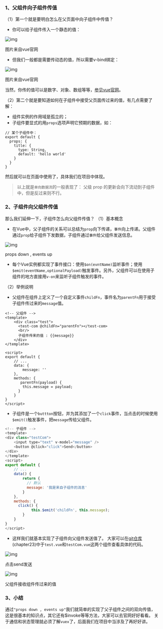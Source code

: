 ### 1、父组件向子组件传值

（1）第一个就是要明白怎么在父页面中向子组件中传值？

- 你可以给子组件传入一个静态的值：



![img](https:////upload-images.jianshu.io/upload_images/2891127-60092a004be0dbba.png?imageMogr2/auto-orient/strip%7CimageView2/2/w/602/format/webp)

图片来自vue官网

- 但我们一般都是需要传动态的值，所以需要v-bind绑定：



![img](https:////upload-images.jianshu.io/upload_images/2891127-aaf51402e79ff193.png?imageMogr2/auto-orient/strip%7CimageView2/2/w/599/format/webp)

图片来自vue官网

当然，你传的值可以是数字、对象、数组等等，[参见vue官网](https://cn.vuejs.org/v2/guide/components-props.html)。

（2）第二个就是要知道如何在子组件中接受父页面传过来的值，有几点需要了解：

- 组件实例的作用域是孤立的；
- 子组件要显式的用`props`选项声明它预期的数据，如：

```
// 某个子组件中：
export default {
  props: {
    title: {
      type: String,
      default: 'hello world'
    }
  }
}
```

然后就可以在页面中使用了，具体我们在项目中体现。

> 以上就是`单向数据流`的一般表现了： 父级 prop 的更新会向下流动到子组件中，但是反过来则不行。

### 2、子组件向父组件传值

那么我们延伸一下，子组件怎么向父组件传值？
 （1）基本概念

- 在Vue中，父子组件的关系可以总结为`prop`向下传递，`事件`向上传递。父组件通过`prop`给子组件下发数据，子组件通过`事件`给父组件发送信息。



![img](https:////upload-images.jianshu.io/upload_images/2891127-591b88f49fb05f19.png?imageMogr2/auto-orient/strip%7CimageView2/2/w/246/format/webp)

props down , events up

- 每个Vue实例都实现了事件接口：使用`$on(evntName)`监听事件；使用`$emit(eventName,optionalPayload)`触发事件。另外，父组件可以在使用子组件的地方直接用`v-on`来监听子组件触发的事件。

（2）举例说明

- 父组件在组件上定义了一个自定义事件`childFn`，事件名为`parentFn`用于接受子组件传过来的`message`值。

```
<!-- 父组件 -->
<template>
    <div class="test">
      <test-com @childFn="parentFn"></test-com>
      <br/> 
      子组件传来的值 : {{message}}
    </div>
</template>

<script>
export default {
    // ...
    data: {
        message: ''
    },
    methods: {
       parentFn(payload) {
        this.message = payload;
      }
    }
}
</script>
```

- 子组件是一个`buttton`按钮，并为其添加了一个`click`事件，当点击的时候使用`$emit()`触发事件，把`message`传给父组件。

```javascript
<!-- 子组件 -->
<template> 
<div class="testCom">
    <input type="text" v-model="message" />
    <button @click="click">Send</button>
</div>
</template>
<script>
export default {
    // ...
    data() {
        return {
          // 默认
          message: '我是来自子组件的消息'
        }
    },
    methods: {
      click() {
            this.$emit('childFn', this.message);
        }
    }    
}
</script>
```

- 这样我们就基本实现了子组件向父组件发送值了。
   大家可以在[git仓库](https://github.com/Ewall1106/mall)(chapter23)中于`test.vue`和`testCom.vue`这两个组件查看具体的代码。



![img](https:////upload-images.jianshu.io/upload_images/2891127-c5db663c172ea735.png?imageMogr2/auto-orient/strip%7CimageView2/2/w/388/format/webp)

点击send发送



![img](https:////upload-images.jianshu.io/upload_images/2891127-129823130a431ace.png?imageMogr2/auto-orient/strip%7CimageView2/2/w/391/format/webp)

父组件接收组件传过来的值

### 3、小结

通过`"props down , events up"`我们就简单的实现了父子组件之间的双向传值，这是很基本的知识点，其它还有$invoke等等方法，大家可以去官网好好看看。
 关于通信和状态管理就必须了解`vuex`了，后面我们在项目中当涉及了再好好讲。